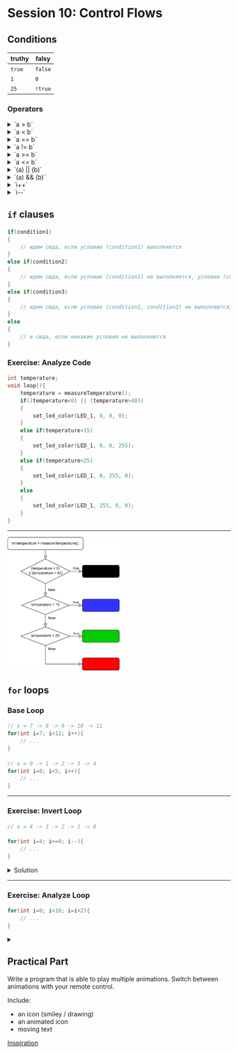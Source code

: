 # Session 10: Control Flows

## Conditions

|truthy|falsy|
|---|---|
|`true`|`false`|
|`1`|`0`|
|`25`|`!true`|

### Operators

<details>
	<summary> `a > b` </summary>

	 a больше b
</details>
<details>
	<summary> `a < b` </summary>

	 a меньше b
</details>
<details>
	<summary> `a == b` </summary>

	 a равно b
</details>
<details>
	<summary> `a != b`</summary>

	 a не равно b
</details>
<details>
	<summary> `a >= b` </summary>

	 a больше либо равно b
</details>
<details>
	<summary> `a <= b` </summary>

	 a меньше либо равно b
</details>
<details>
	<summary> `(a) || (b)` </summary>

	 либо a, либо b 
</details>
<details>
	<summary> `(a) && (b)` </summary>

	 a и b
</details>
<details>
	<summary> `i++` </summary>

	 `i=i+1`
</details>
<details>
	<summary> `i--` </summary>

	 `i=i-1`
</details>


## `if` clauses

```c
if(condition1)
{
    // идем сюда, если условие (condition1) выполняется
}
else if(condition2)
{
    // идем сюда, если условие (condition1) не выполняется, условие (condition2) выполняется
}
else if(condition3)
{
    // идем сюда, если условия (condition1, condition2) не выполняются, условие (condition3) выполняется
}
else
{
    // и сюда, если никакие условия не выполняются
}
```

### Exercise: Analyze Code

```c
int temperature;
void loop(){
    temperature = measureTemperature();
    if((temperature<0) || (temperature>40))
    {
        set_led_color(LED_1, 0, 0, 0);
    }
    else if(temperature<15)
    {
        set_led_color(LED_1, 0, 0, 255);
    }
    else if(temperature<25)
    {
        set_led_color(LED_1, 0, 255, 0);
    }
    else
    {
        set_led_color(LED_1, 255, 0, 0);
    }
}
```

---
<img src="s10_img/leds.png" alt="led control flow" height="300"/>

## `for` loops

### Base Loop

```c
// x = 7 -> 8 -> 9 -> 10 -> 11
for(int i=7; i<12; i++){
    // ...
}

// x = 0 -> 1 -> 2 -> 3 -> 4
for(int i=0; i<5; i++){
    // ...
}
```

---

### Exercise: Invert Loop

```c
// x = 4 -> 3 -> 2 -> 1 -> 0

for(int i=4; i>=0; i--){
    // ...
} 
```

<details>
    <summary>Solution</summary>

    ```c
    for(int i=__; i__; ___){
        // ...
    } 
    ```
</details>

---

### Exercise: Analyze Loop

```c
for(int i=0; i<10; i=i+2){
    // ...
} 
```
<details>
    <summary></summary>

    x = 0 -> 2 -> 4 -> 6 -> 8
</details>

## Practical Part
Write a program that is able to play multiple animations. Switch between animations with your remote control.

Include:
- an icon (smiley / drawing) 
- an animated icon
- moving text

[Inspiration](https://youtu.be/oqNMgj9v8C8?si=rXaqRSJOYzhbamgJ)